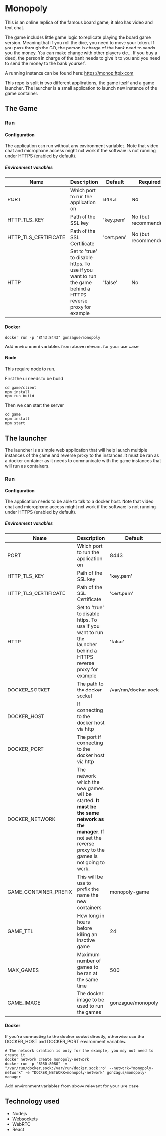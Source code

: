 # Monopoly
This is an online replica of the famous board game, it also has video and text chat.

The game includes little game logic to replicate playing the board game version. Meaning that if you roll the dice, you need to move your token. If you pass through the GO, the person in charge of the bank need to sends you the money.
You can make change with other players etc... If you buy a deed, the person in charge of the bank needs to give it to you and you need to send the money to the bank yourself.

A running instance can be found here: https://monop.ftpix.com

This repo is split in two different applications, the game itself and a game launcher. The launcher is a small application to launch new instance of the game container. 

## The Game


### Run

#### Configuration
The application can run without any environment variables.
Note that video chat and microphone access might not work if the software is not running under HTTPS (enabled by default).

##### Environment variables

| Name | Description | Default | Required |
| ---- | -------| ---- | ---- |
| PORT | Which port to run the application on | 8443 | No |
| HTTP_TLS_KEY | Path of the SSL  key | 'key.pem' | No (but recommended) |
| HTTP_TLS_CERTIFICATE | Path of the SSL Certificate | 'cert.pem' | No (but recommended) |
| HTTP | Set to 'true' to disable https. To use if you want to run the game behind a HTTPS reverse proxy for example | 'false' | No |

#### Docker

```
docker run -p "8443:8443" gonzague/monopoly
```
Add environment variables from above relevant for your use case

#### Node
This require node to run.

First the ui needs to be build
```
cd game/client
npm install
npm run build
```
Then we can start the server
```
cd game
npm install
npm start
```

## The launcher
The launcher is a simple web application that will help launch multiple instances of the game and reverse proxy to the instances. It must be ran as a docker container as it needs to communicate with the game instances that will run as containers.

### Run

#### Configuration
The application needs to be able to talk to a docker host.
Note that video chat and microphone access might not work if the software is not running under HTTPS (enabled by default).

##### Environment variables


| Name | Description | Default | Required |
| ---- | -------| ---- | ---- |
| PORT | Which port to run the application on | 8443 | No |
| HTTP_TLS_KEY | Path of the SSL  key | 'key.pem' | No (but recommended) |
| HTTP_TLS_CERTIFICATE | Path of the SSL Certificate | 'cert.pem' | No (but recommended) |
| HTTP | Set to 'true' to disable https. To use if you want to run the launcher behind a HTTPS reverse proxy for example | 'false' | No |
| DOCKER_SOCKET | The path to the docker socket | /var/run/docker.sock | No |
| DOCKER_HOST | If connecting to the docker host via http | | No |
| DOCKER_PORT | The port if connecting to the docker host via http | | No |
| DOCKER_NETWORK| The network which the new games will be started. **It must be the same network as the manager**. If not set the reverse proxy to the games is not going to work. | | **YES** |
| GAME_CONTAINER_PREFIX | This will be use to prefix the  name the new containers | monopoly-game | No |
| GAME_TTL | How long in hours before killing an inactive game | 24 | No |
| MAX_GAMES | Maximum number of games to be ran at the same time | 500 | No |
| GAME_IMAGE | The docker image to be used to run the games | gonzague/monopoly | No |

#### Docker
If you're connecting to the docker socket directly, otherwise use the DOCKER_HOST and DOCKER_PORT environment variables.
```
# The network creation is only for the example, you may not need to create it
docker network create monopoly-network
docker run -p "8080:8080" -v "/var/run/docker.sock:/var/run/docker.sock:ro' --network="monopoly-network" -e "DOCKER_NETWORK=monopoly-network" gonzague/monopoly-manager
```
Add environment variables from above relevant for your use case

## Technology used

- Nodejs
- Websockets
- WebRTC
- React
